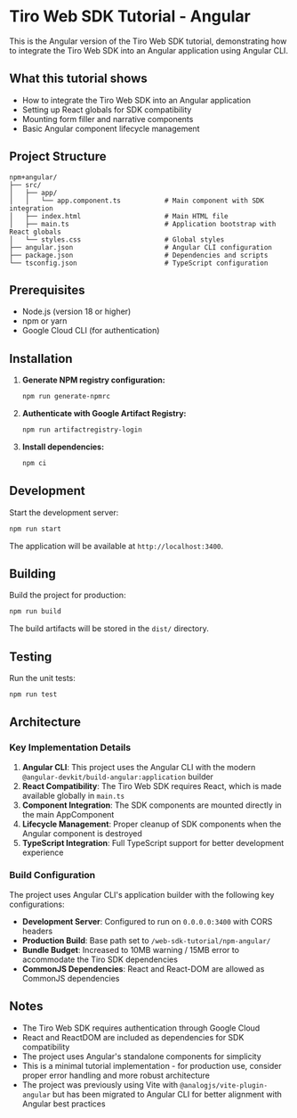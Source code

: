 # Tiro Web SDK Tutorial - Angular

This is the Angular version of the Tiro Web SDK tutorial, demonstrating how to integrate the Tiro Web SDK into an Angular application using Angular CLI.

## What this tutorial shows

- How to integrate the Tiro Web SDK into an Angular application
- Setting up React globals for SDK compatibility
- Mounting form filler and narrative components
- Basic Angular component lifecycle management

## Project Structure

```
npm+angular/
├── src/
│   ├── app/
│   │   └── app.component.ts           # Main component with SDK integration
│   ├── index.html                     # Main HTML file
│   ├── main.ts                        # Application bootstrap with React globals
│   └── styles.css                     # Global styles
├── angular.json                       # Angular CLI configuration
├── package.json                       # Dependencies and scripts
└── tsconfig.json                      # TypeScript configuration
```

## Prerequisites

- Node.js (version 18 or higher)
- npm or yarn
- Google Cloud CLI (for authentication)

## Installation

1. **Generate NPM registry configuration:**
   ```bash
   npm run generate-npmrc
   ```

2. **Authenticate with Google Artifact Registry:**
   ```bash
   npm run artifactregistry-login
   ```

3. **Install dependencies:**
   ```bash
   npm ci
   ```

## Development

Start the development server:
```bash
npm run start
```

The application will be available at `http://localhost:3400`.

## Building

Build the project for production:
```bash
npm run build
```

The build artifacts will be stored in the `dist/` directory.

## Testing

Run the unit tests:
```bash
npm run test
```

## Architecture

### Key Implementation Details

1. **Angular CLI**: This project uses the Angular CLI with the modern `@angular-devkit/build-angular:application` builder
2. **React Compatibility**: The Tiro Web SDK requires React, which is made available globally in `main.ts`
3. **Component Integration**: The SDK components are mounted directly in the main AppComponent
4. **Lifecycle Management**: Proper cleanup of SDK components when the Angular component is destroyed
5. **TypeScript Integration**: Full TypeScript support for better development experience

### Build Configuration

The project uses Angular CLI's application builder with the following key configurations:
- **Development Server**: Configured to run on `0.0.0.0:3400` with CORS headers
- **Production Build**: Base path set to `/web-sdk-tutorial/npm-angular/`
- **Bundle Budget**: Increased to 10MB warning / 15MB error to accommodate the Tiro SDK dependencies
- **CommonJS Dependencies**: React and React-DOM are allowed as CommonJS dependencies

## Notes

- The Tiro Web SDK requires authentication through Google Cloud
- React and ReactDOM are included as dependencies for SDK compatibility
- The project uses Angular's standalone components for simplicity
- This is a minimal tutorial implementation - for production use, consider proper error handling and more robust architecture
- The project was previously using Vite with `@analogjs/vite-plugin-angular` but has been migrated to Angular CLI for better alignment with Angular best practices